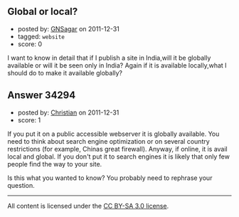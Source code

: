 ## Global or local?

- posted by: [GNSagar](https://stackexchange.com/users/-1/15316-gnsagar) on 2011-12-31
- tagged: `website`
- score: 0

I want to know in detail that if I publish a site in India,will it be globally available or will it be  seen only in India? Again if it is available locally,what  I should do to make it  available globally?


## Answer 34294

- posted by: [Christian](https://stackexchange.com/users/-1/9952-christian) on 2011-12-31
- score: 1

If you put it on a public accessible webserver it is globally available.
You need to think about search engine optimization or on several country restrictions (for example, Chinas great firewall). Anyway, if online, it is avail local and global. If you don't put it to search engines it is likely that only few people find the way to your site.

Is this what you wanted to know? You probably need to rephrase your question.



---

All content is licensed under the [CC BY-SA 3.0 license](https://creativecommons.org/licenses/by-sa/3.0/).
